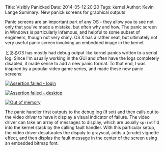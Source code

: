 Title: Visibly Panicked
Date: 2014-05-12 20:20
Tags: kernel
Author: Kevin Lange
Summary: New panick screens for graphical outputs

Panic screens are an important part of any OS - they allow you to see not only that you've made a mistake, but often why and how. The panic screen in Windows is particularly infamous, and helpful to some subset of engineers, though not very shiny. OS X has a rather neat, but ultimately not very useful panic screen involving an embedded image in the kernel.

とあるOS has mostly had debug output like kernel panics written to a serial log. Since I'm usually working in the GUI and often have the logs completely disabled, it made sense to add a new panic format. To that end, I was inspired by a popular video game series, and made these new panic screens:

[![Assertion failed - login](http://i.imgur.com/Q8cce5d.png)](http://i.imgur.com/Q8cce5d.png)

[![Assertion failed - desktop](http://i.imgur.com/QyDAOxO.png)](http://i.imgur.com/QyDAOxO.png)

[![Out of memory](http://i.imgur.com/Mjj6886.png)](http://i.imgur.com/Mjj6886.png)

The panic handler first outputs to the debug log (if set) and then calls out to the video driver to have it display a visual indicator of failure. The video driver can take an array of messages to display, which are usually `sprintf`'d into the kernel stack by the calling fault handler. With this particular setup, the video driver desaturates the dispaly to grayscal, adds a (crude) vignette effect, and then displas the fault message in the center of the screen using an embedded bitmap font.
